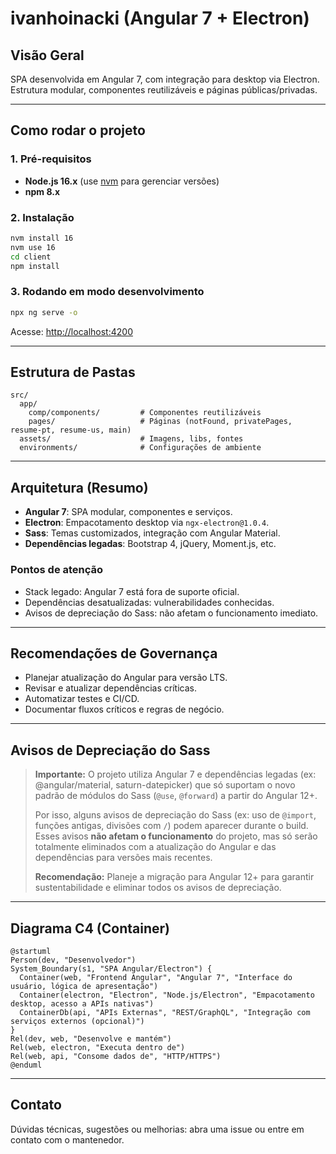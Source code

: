 # ivanhoinacki (Angular 7 + Electron)

## Visão Geral
SPA desenvolvida em Angular 7, com integração para desktop via Electron. Estrutura modular, componentes reutilizáveis e páginas públicas/privadas.

---

## Como rodar o projeto

### 1. Pré-requisitos
- **Node.js 16.x** (use [nvm](https://github.com/nvm-sh/nvm) para gerenciar versões)
- **npm 8.x**

### 2. Instalação
```sh
nvm install 16
nvm use 16
cd client
npm install
```

### 3. Rodando em modo desenvolvimento
```sh
npx ng serve -o
```
Acesse: [http://localhost:4200](http://localhost:4200)

---

## Estrutura de Pastas
```
src/
  app/
    comp/components/         # Componentes reutilizáveis
    pages/                   # Páginas (notFound, privatePages, resume-pt, resume-us, main)
  assets/                    # Imagens, libs, fontes
  environments/              # Configurações de ambiente
```

---

## Arquitetura (Resumo)
- **Angular 7**: SPA modular, componentes e serviços.
- **Electron**: Empacotamento desktop via `ngx-electron@1.0.4`.
- **Sass**: Temas customizados, integração com Angular Material.
- **Dependências legadas**: Bootstrap 4, jQuery, Moment.js, etc.

### Pontos de atenção
- Stack legado: Angular 7 está fora de suporte oficial.
- Dependências desatualizadas: vulnerabilidades conhecidas.
- Avisos de depreciação do Sass: não afetam o funcionamento imediato.

---

## Recomendações de Governança
- Planejar atualização do Angular para versão LTS.
- Revisar e atualizar dependências críticas.
- Automatizar testes e CI/CD.
- Documentar fluxos críticos e regras de negócio.

---

## Avisos de Depreciação do Sass

> **Importante:**
> O projeto utiliza Angular 7 e dependências legadas (ex: @angular/material, saturn-datepicker) que só suportam o novo padrão de módulos do Sass (`@use`, `@forward`) a partir do Angular 12+.
>
> Por isso, alguns avisos de depreciação do Sass (ex: uso de `@import`, funções antigas, divisões com `/`) podem aparecer durante o build. Esses avisos **não afetam o funcionamento** do projeto, mas só serão totalmente eliminados com a atualização do Angular e das dependências para versões mais recentes.
>
> **Recomendação:** Planeje a migração para Angular 12+ para garantir sustentabilidade e eliminar todos os avisos de depreciação.

---

## Diagrama C4 (Container)
```plantuml
@startuml
Person(dev, "Desenvolvedor")
System_Boundary(s1, "SPA Angular/Electron") {
  Container(web, "Frontend Angular", "Angular 7", "Interface do usuário, lógica de apresentação")
  Container(electron, "Electron", "Node.js/Electron", "Empacotamento desktop, acesso a APIs nativas")
  ContainerDb(api, "APIs Externas", "REST/GraphQL", "Integração com serviços externos (opcional)")
}
Rel(dev, web, "Desenvolve e mantém")
Rel(web, electron, "Executa dentro de")
Rel(web, api, "Consome dados de", "HTTP/HTTPS")
@enduml
```

---

## Contato
Dúvidas técnicas, sugestões ou melhorias: abra uma issue ou entre em contato com o mantenedor. 